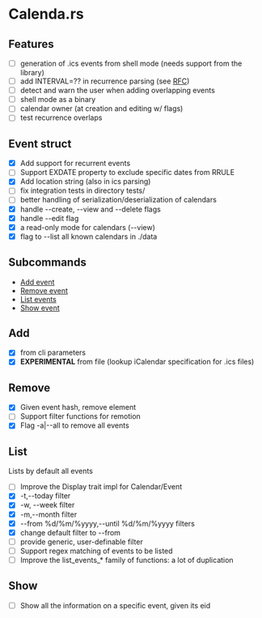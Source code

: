 # Calenda.rs
## Features
 - [ ] generation of .ics events from shell mode (needs support from the library)
 - [ ] add INTERVAL=?? in recurrence parsing (see [RFC](https://icalendar.org/iCalendar-RFC-5545/3-8-5-3-recurrence-rule.html))
 - [ ] detect and warn the user when adding overlapping events
 - [ ] shell mode as a binary
 - [ ] calendar owner (at creation and editing w/ flags)
 - [ ] test recurrence overlaps
## Event struct
 - [x] Add support for recurrent events
 - [ ] Support EXDATE property to exclude specific dates from RRULE
 - [x] Add location string (also in ics parsing)
 - [ ] fix integration tests in directory tests/
 - [ ] better handling of serialization/deserialization of calendars
 - [x] handle --create, --view and --delete flags
 - [x] handle --edit flag
 - [x] a read-only mode for calendars (--view)
 - [x] flag to --list all known calendars in ./data
## Subcommands
 - [Add event](#add)
 - [Remove event](#remove)
 - [List events](#list)
 - [Show event](#show)
## Add
 - [x] from cli parameters
 - [x] **EXPERIMENTAL** from file (lookup iCalendar specification for .ics files)
## Remove
 - [x] Given event hash, remove element
 - [ ] Support filter functions for remotion
 - [x] Flag -a|--all to remove all events
## List
Lists by default all events
 - [ ] Improve the Display trait impl for Calendar/Event
 - [x] -t,--today filter
 - [x] -w, --week filter
 - [x] -m,--month filter
 - [x] --from %d/%m/%yyyy,--until %d/%m/%yyyy filters
 - [x] change default filter to --from <current date>
 - [ ] provide generic, user-definable filter
 - [ ] Support regex matching of events to be listed
 - [ ] Improve the list_events_* family of functions: a lot of duplication
## Show
 - [ ] Show all the information on a specific event, given its eid